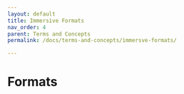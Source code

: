 ```yaml
---
layout: default
title: Immersive Formats
nav_order: 4
parent: Terms and Concepts
permalink: /docs/terms-and-concepts/immersve-formats/

---
```


# Formats




